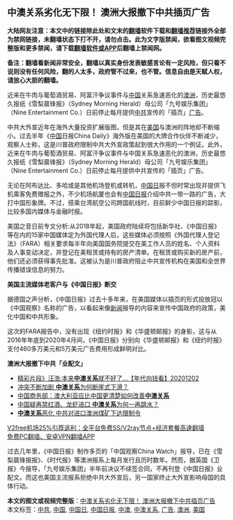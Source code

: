  <h2>中澳关系劣化无下限！ 澳洲大报撤下中共插页广告</h2> <p class="notice"><b>大陆网友注意：本文中的链接除此处和文末的<a href="https://github.com/bannedbook/fanqiang" >翻墙</a>软件下载和<a href="https://github.com/killgcd/justmysocks/blob/master/README.md">翻墙推荐</a>链接外全部为禁网链接，未翻墙状态下打不开，请勿点击。此为文字版禁闻，欲看图文视频完整版和更多禁闻，请下载<a href="https://github.com/bannedbook/fanqiang">翻墙软件或APP</a>后翻墙上禁闻网。</p><p>备注：翻墙看新闻非常安全，翻墙以真实身份发表敏感言论有一定风险，但只看不说则没有任何风险，翻的人太多，政府管不过来，也不管。信息自由是天赋人权，请放心大胆的翻墙。</b></p>  <div class="entry"> <p id="summary">近来在牛肉与葡萄酒贸易、阿富汗争议事件与<span class='wp_keywordlink_affiliate'><a href="https://www.bannedbook.org/" title="中国" target="_blank">中国</a></span>关系急速恶化的<a href="https://www.bannedbook.org/bnews/tag/%e6%be%b3%e6%b4%b2/" class="st_tag internal_tag" rel="tag" title="标签 澳洲 下的日志">澳洲</a>，历史最悠久报纸《雪梨晨锋报》（Sydney Morning Herald）母公司「九号娱乐集团」（Nine Entertainment Co.）日前停止每月提供<a href="https://www.bannedbook.org/bnews/tag/%e4%b8%ad%e5%85%b1/" class="st_tag internal_tag" rel="tag" title="标签 中共 下的日志">中共</a>宣传的「插页」<a href="https://www.bannedbook.org/bnews/tag/%e5%b9%bf%e5%91%8a/" class="st_tag internal_tag" rel="tag" title="标签 广告 下的日志">广告</a>。</p> <p id="conimg">中共大外宣近年在海外大量投资扩展版图，但是其在<a href="https://www.bannedbook.org/bnews/tag/%e7%be%8e%e5%9b%bd/" class="st_tag internal_tag" rel="tag" title="标签 美国 下的日志">美国</a>与澳洲的阵地却不断缩小。过去半年《<a href="https://www.bannedbook.org/bnews/tag/%E4%B8%AD%E5%9B%BD/" class="st_tag internal_tag" rel="tag" title="标签 中国 下的日志">中国</a>日报China Daily》海外版在美国的大牌合作伙伴不断减少，观察人士称，这是川普政府限制中共大外宣政策起到很大作用的一个例证。此外，近来在牛肉与葡萄酒贸易、阿富汗争议事件与中国关系急速恶化的澳洲，历史最悠久报纸《雪梨晨锋报》（Sydney Morning Herald）母公司「九号娱乐集团」（Nine Entertainment Co.）日前停止每月提供中共宣传的「插页」广告。</p> <p>无论在阿布达比、多哈或是其他机场登机或转机，<a href="https://www.bannedbook.org/bnews/tag/%E4%B8%AD%E5%9B%BD%E6%97%A5/" class="st_tag internal_tag" rel="tag" title="标签 中国日 下的日志">中国日</a>报不但时常出现并提供飞机乘客免费赠报之外，不少机场航厦也会有<a href="https://www.bannedbook.org/bnews/tag/%E4%B8%AD%E5%9B%BD%E6%97%A5%E6%8A%A5/" class="st_tag internal_tag" rel="tag" title="标签 中国日报 下的日志">中国日报</a>介绍中共一带一路的广告，大打中国形象牌。不过，搭乘台湾航空公司跨国航线时，目前鲜少中国日报的踪影，比较多国内媒体与金融时报。</p>  <p>美国之音日前专文分析:从2018年起，美国政府陆续将包括新华社、《中国日报》等在内的15家中国媒体定为外国代理人后，这些媒体必须按照《外国代理人登记法》（FARA）相关要求每半年向美国国务院提交在美工作人员的姓名、个人资料及人事变动决定，并登记在美租赁或持有的房产清单。在租赁或购买新的房产前，他们还必须获得事先批准。这被认为是川普政府阻止中共宣传机构在美国和全世界传播错误信息的努力。</p> <p><strong>美国主流媒体老客户与《中国日报》断交</strong></p> <p>据德国之声分析，《中国日报》过去十多年来，在美国媒体以插页的形式投放冠以《中国观察》名称的广告，以看起来像<span class='wp_keywordlink_affiliate'><a href="https://www.bannedbook.org/" title="新闻">新闻</a></span>报导的内容来宣传中国政府的政策，美化中国和中共形象。</p>  <p>这次的FARA报告中，没有出现《纽约时报》和《华盛顿邮报》的身影，这与从2016年年底到2020年4月间，《中国日报》分别向《华盛顿邮报》和《纽约时报》支付460多万美元和5万美元广告费用形成鲜明对比。</p> <p><strong>澳洲大报撤下中共「业配文」</strong></p> <ul class='op-related-articles' title='相关阅读'> <li><a href='https://www.bannedbook.org/bnews/taiwannews/20201202/1440980.html' target='_blank'>精彩片段》汪浩:本来<b>中澳关系</b>就不好了...【年代向钱看】20201202</a></li> <li><a href='https://www.bannedbook.org/bnews/headline/20201126/1437279.html' target='_blank'>冲突不断加剧 <b>中澳关系</b>为何断崖式下滑？</a></li> <li><a href='https://www.bannedbook.org/bnews/baitai/20201111/1429471.html' target='_blank'>中国商务部：澳大利亚应比中国更清楚如何改善<b>中澳关系</b></a></li> <li><a href='https://www.bannedbook.org/bnews/headline/20201106/1426572.html' target='_blank'>中国疑再禁红酒、龙虾进口 <b>中澳关系</b>为何一再跳水？</a></li> <li><a href='https://www.bannedbook.org/bnews/finance/20201013/1412956.html' target='_blank'><b>中澳关系</b>恶化 中共对进口澳洲煤矿下达限制令</a></li> </ul> <p class="texttj"> <a href="https://github.com/bannedbook/fanqiang/wiki/V2ray%E6%9C%BA%E5%9C%BA" target="_blank">V2free机场25%引荐返利：全平台免费SS/V2ray节点+经济套餐高速翻墙</a><br/> <a href="https://github.com/bannedbook/fanqiang/wiki/%E7%A6%81%E9%97%BB%E7%BD%91%E5%AE%89%E5%8D%93%E7%BF%BB%E5%A2%99%E6%96%B0%E9%97%BBAPP" target="_blank">免费PC翻墙、安卓VPN翻墙APP</a></p><p>过去几年里，《中国日报》制作多页的「中国观察China Watch」报导，已在《雪梨晨锋报报》、《时代报》等澳洲报系上每月发行且历时数年。然而，据英国《卫报》今报导，「九号娱乐集团」半年前决议不续签合同，不再刊登《中国日报》业配文。而这也美国主流报系拒绝中共大外宣后，另一国家终止大外宣影响母国的具体行动。</p> <a name='sharetosocial'></a>       <div><b>本文的图文或视频完整版</b>：<a href='https://www.bannedbook.org/bnews/topimagenews/20201210/1444980.html'>中澳关系劣化无下限！ 澳洲大报撤下中共插页广告</a></div>  </div><!--END ENTRY--> <div class="postfooter"> <div>本文标签：<a href="https://www.bannedbook.org/bnews/tag/%e4%b8%ad%e5%85%b1/" rel="tag">中共</a>, <a href="https://www.bannedbook.org/bnews/tag/%E4%B8%AD%E5%9B%BD/" rel="tag">中国</a>, <a href="https://www.bannedbook.org/bnews/tag/%E4%B8%AD%E5%9B%BD%E6%97%A5/" rel="tag">中国日</a>, <a href="https://www.bannedbook.org/bnews/tag/%E4%B8%AD%E5%9B%BD%E6%97%A5%E6%8A%A5/" rel="tag">中国日报</a>, <a href="https://www.bannedbook.org/bnews/tag/%E4%B8%AD%E6%BE%B3/" rel="tag">中澳</a>, <a href="https://www.bannedbook.org/bnews/tag/%E4%B8%AD%E6%BE%B3%E5%85%B3%E7%B3%BB/" rel="tag">中澳关系</a>, <a href="https://www.bannedbook.org/bnews/tag/%e5%b9%bf%e5%91%8a/" rel="tag">广告</a>, <a href="https://www.bannedbook.org/bnews/tag/%e6%be%b3%e6%b4%b2/" rel="tag">澳洲</a>, <a href="https://www.bannedbook.org/bnews/tag/%e7%be%8e%e5%9b%bd/" rel="tag">美国</a></div>  </div><!--END POSTFOOTER--> 